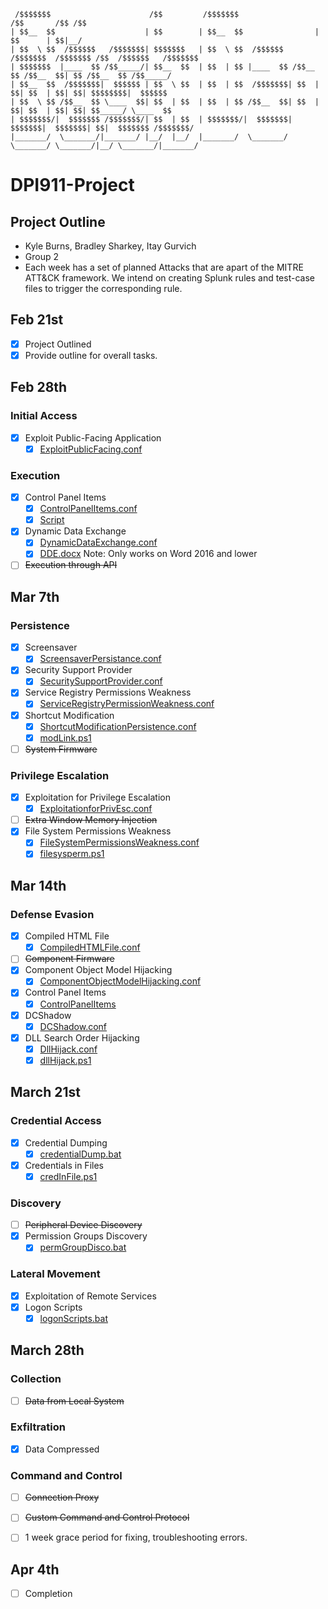      /$$$$$$$                      /$$         /$$$$$$$                  /$$       /$$ /$$                    
    | $$__  $$                    | $$        | $$__  $$                | $$      | $$|__/                    
    | $$  \ $$  /$$$$$$   /$$$$$$$| $$$$$$$   | $$  \ $$  /$$$$$$   /$$$$$$$  /$$$$$$$ /$$  /$$$$$$   /$$$$$$$
    | $$$$$$$  |____  $$ /$$_____/| $$__  $$  | $$  | $$ |____  $$ /$$__  $$ /$$__  $$| $$ /$$__  $$ /$$_____/
    | $$__  $$  /$$$$$$$|  $$$$$$ | $$  \ $$  | $$  | $$  /$$$$$$$| $$  | $$| $$  | $$| $$| $$$$$$$$|  $$$$$$ 
    | $$  \ $$ /$$__  $$ \____  $$| $$  | $$  | $$  | $$ /$$__  $$| $$  | $$| $$  | $$| $$| $$_____/ \____  $$
    | $$$$$$$/|  $$$$$$$ /$$$$$$$/| $$  | $$  | $$$$$$$/|  $$$$$$$|  $$$$$$$|  $$$$$$$| $$|  $$$$$$$ /$$$$$$$/
    |_______/  \_______/|_______/ |__/  |__/  |_______/  \_______/ \_______/ \_______/|__/ \_______/|_______/ 

                                                                                                              
# DPI911-Project
## Project Outline

- Kyle Burns, Bradley Sharkey, Itay Gurvich
- Group 2
- Each week has a set of planned Attacks that are apart of the MITRE ATT&CK framework. We intend on creating Splunk rules and test-case files to trigger the corresponding rule.

## Feb 21st
- [x] Project Outlined
- [x] Provide outline for overall tasks.

## Feb 28th
### Initial Access
- [x] Exploit Public-Facing Application
  - [x] [ExploitPublicFacing.conf](SplunkAlert_Confs/ExploitPublicFacing.conf)

### Execution
- [x] Control Panel Items
  - [x] [ControlPanelItems.conf](SplunkAlert_Confs/ControlPanelItems.conf)
  - [x] [Script](https://github.com/redcanaryco/atomic-red-team/blob/master/atomics/T1180/T1180.md)
- [x] Dynamic Data Exchange
  - [x] [DynamicDataExchange.conf](SplunkAlert_Confs/DynamicDataExchange.conf)
  - [x] [DDE.docx](Scripts/DDE.docx) Note: Only works on Word 2016 and lower
- [ ] ~~Execution through API~~

## Mar 7th
### Persistence
- [x] Screensaver
  - [x] [ScreensaverPersistance.conf](SplunkAlert_Confs/ScreensaverPersistance.conf)
- [x] Security Support Provider
  - [x] [SecuritySupportProvider.conf](SplunkAlert_Confs/SecuritySupportProvider.conf)
- [x] Service Registry Permissions Weakness
  - [x] [ServiceRegistryPermissionWeakness.conf](SplunkAlert_Confs/ServiceRegistryPermissionWeakness.conf)
- [x] Shortcut Modification
  - [x] [ShortcutModificationPersistence.conf](SplunkAlert_Confs/ShortcutModificationPersistence.conf)
  - [x] [modLink.ps1](Scripts/modLink.ps1)
- [ ] ~~System Firmware~~
### Privilege Escalation
- [x] Exploitation for Privilege Escalation
  - [x] [ExploitationforPrivEsc.conf](SplunkAlert_Confs/ExploitationforPrivEsc.conf)
- [ ] ~~Extra Window Memory Injection~~
- [x] File System Permissions Weakness
  - [x] [FileSystemPermissionsWeakness.conf](SplunkAlert_Confs/FileSystemPermissionsWeakness.conf)
  - [x] [filesysperm.ps1](Scripts/filesysperm.ps1)

## Mar 14th
### Defense Evasion
- [x] Compiled HTML File
  - [x] [CompiledHTMLFile.conf](SplunkAlert_Confs/CompiledHTMLFile.conf)
- [ ] ~~Component Firmware~~
- [x] Component Object Model Hijacking
  - [x] [ComponentObjectModelHijacking.conf](SplunkAlert_Confs/ComponentObjectModelHijacking.conf)
- [x] Control Panel Items
  - [x] [ControlPanelItems](SplunkAlert_Confs/ControlPanelItems.conf)
- [x] DCShadow
  - [x] [DCShadow.conf](SplunkAlert_Confs/DCShadow.conf)
- [x] DLL Search Order Hijacking
  - [x] [DllHijack.conf](SplunkAlert_Confs/DllHijack.conf)
  - [x] [dllHijack.ps1](Scripts/dllHijack.ps1)

## March 21st
### Credential Access
- [x] Credential Dumping
  - [x] [credentialDump.bat](Scripts/credentialDump.bat)
- [x] Credentials in Files
  - [x] [credInFile.ps1](Scripts/credInFile.ps1)

### Discovery
- [ ] ~~Peripheral Device Discovery~~
- [x] Permission Groups Discovery
  - [x] [permGroupDisco.bat](Scripts/permGroupDisco.bat)
### Lateral Movement
- [x] Exploitation of Remote Services
- [x] Logon Scripts
  - [x] [logonScripts.bat](Scripts/logonScripts.bat)

## March 28th
### Collection
- [ ] ~~Data from Local System~~
### Exfiltration
- [x] Data Compressed
### Command and Control
- [ ] ~~Connection Proxy~~
- [ ] ~~Custom Command and Control Protocol~~

- [ ] 1 week grace period for fixing, troubleshooting errors.

## Apr 4th 
- [ ] Completion


